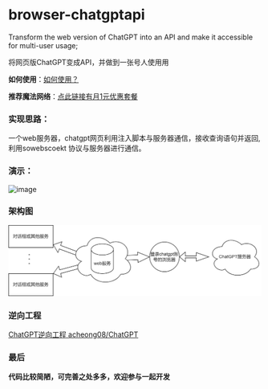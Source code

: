 # browser-chatgptapi

Transform the web version of ChatGPT into an API and make it accessible for multi-user usage;

将网页版ChatGPT变成API，并做到一张号人使用用

**如何使用**：[如何使用？](wiki/如何使用.md)


**推荐魔法网络**：[点此链接有月1元优惠套餐](https://xx025.github.io/773ycd9u.html)


### 实现思路：

一个web服务器，chatgpt网页利用注入脚本与服务器通信，接收查询语句并返回,利用sowebscoekt 协议与服务器进行通信。

### 演示：
![image](https://user-images.githubusercontent.com/71559822/220007238-2b040e5e-1be7-404e-9cc6-3605f862660d.png)



### 架构图
![架构图.png](wiki/架构图.png)


### 逆向工程

 [ChatGPT逆向工程 acheong08/ChatGPT](https://github.com/acheong08/ChatGPT)



### 最后
**代码比较简陋，可完善之处多多，欢迎参与一起开发**
